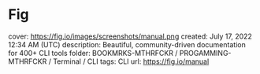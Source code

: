 # Fig

cover: https://fig.io/images/screenshots/manual.png
created: July 17, 2022 12:34 AM (UTC)
description: Beautiful, community-driven documentation for 400+ CLI tools
folder: BOOKMRKS-MTHRFCKR / PROGAMMING-MTHRFCKR / Terminal / CLI
tags: CLI
url: https://fig.io/manual
